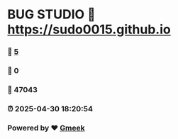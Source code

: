 # BUG STUDIO :link: https://sudo0015.github.io 
### :page_facing_up: [5](https://sudo0015.github.io/tag.html) 
### :speech_balloon: 0 
### :hibiscus: 47043 
### :alarm_clock: 2025-04-30 18:20:54 
### Powered by :heart: [Gmeek](https://github.com/Meekdai/Gmeek)
